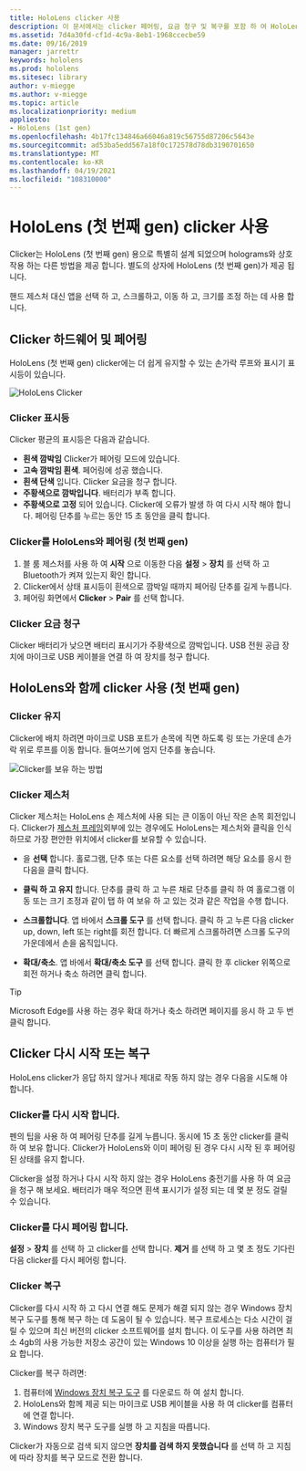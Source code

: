 ```yaml
---
title: HoloLens clicker 사용
description: 이 문서에서는 clicker 페어링, 요금 청구 및 복구를 포함 하 여 HoloLens clicker를 사용 하는 방법을 설명 합니다.
ms.assetid: 7d4a30fd-cf1d-4c9a-8eb1-1968ccecbe59
ms.date: 09/16/2019
manager: jarrettr
keywords: hololens
ms.prod: hololens
ms.sitesec: library
author: v-miegge
ms.author: v-miegge
ms.topic: article
ms.localizationpriority: medium
appliesto:
- HoloLens (1st gen)
ms.openlocfilehash: 4b17fc134846a66046a819c56755d87206c5643e
ms.sourcegitcommit: ad53ba5edd567a18f0c172578d78db3190701650
ms.translationtype: MT
ms.contentlocale: ko-KR
ms.lasthandoff: 04/19/2021
ms.locfileid: "108310000"
---
```

# <a name="use-the-hololens-1st-gen-clicker"></a>HoloLens (첫 번째 gen) clicker 사용

Clicker는 HoloLens (첫 번째 gen) 용으로 특별히 설계 되었으며 holograms와 상호 작용 하는 다른 방법을 제공 합니다. 별도의 상자에 HoloLens (첫 번째 gen)가 제공 됩니다.

핸드 제스처 대신 앱을 선택 하 고, 스크롤하고, 이동 하 고, 크기를 조정 하는 데 사용 합니다.

## <a name="clicker-hardware-and-pairing"></a>Clicker 하드웨어 및 페어링

HoloLens (첫 번째 gen) clicker에는 더 쉽게 유지할 수 있는 손가락 루프와 표시기 표시등이 있습니다.

![HoloLens Clicker](images/use-hololens-clicker-1.png)

### <a name="clicker-indicator-lights"></a>Clicker 표시등

Clicker 평균의 표시등은 다음과 같습니다.

- **흰색 깜박임** Clicker가 페어링 모드에 있습니다.
- **고속 깜박임 흰색**. 페어링에 성공 했습니다.
- **흰색 단색** 입니다. Clicker 요금을 청구 합니다.
- **주황색으로 깜박입니다**. 배터리가 부족 합니다.
- **주황색으로 고정** 되어 있습니다. Clicker에 오류가 발생 하 여 다시 시작 해야 합니다. 페어링 단추를 누르는 동안 15 초 동안을 클릭 합니다.

### <a name="pair-the-clicker-with-your-hololens-1st-gen"></a>Clicker를 HoloLens와 페어링 (첫 번째 gen)

1. 블 룸 제스처를 사용 하 여 **시작** 으로 이동한 다음 **설정**  >  **장치** 를 선택 하 고 Bluetooth가 켜져 있는지 확인 합니다.
1. Clicker에서 상태 표시등이 흰색으로 깜박일 때까지 페어링 단추를 길게 누릅니다.
1. 페어링 화면에서 **Clicker**  >  **Pair** 를 선택 합니다.

### <a name="charge-the-clicker"></a>Clicker 요금 청구

Clicker 배터리가 낮으면 배터리 표시기가 주황색으로 깜박입니다. USB 전원 공급 장치에 마이크로 USB 케이블을 연결 하 여 장치를 청구 합니다.

## <a name="use-the-clicker-with-hololens-1st-gen"></a>HoloLens와 함께 clicker 사용 (첫 번째 gen)

### <a name="hold-the-clicker"></a>Clicker 유지

Clicker에 배치 하려면 마이크로 USB 포트가 손목에 직면 하도록 링 또는 가운데 손가락 위로 루프를 이동 합니다. 들여쓰기에 엄지 단추를 놓습니다.

![Clicker를 보유 하는 방법](images/use-hololens-clicker-2.png)

### <a name="clicker-gestures"></a>Clicker 제스처

Clicker 제스처는 HoloLens 손 제스처에 사용 되는 큰 이동이 아닌 작은 손목 회전입니다. Clicker가 [제스처 프레임](hololens1-basic-usage.md)외부에 있는 경우에도 HoloLens는 제스처와 클릭을 인식 하므로 가장 편안한 위치에서 clicker를 보유할 수 있습니다.

- 을 **선택** 합니다. 홀로그램, 단추 또는 다른 요소를 선택 하려면 해당 요소를 응시 한 다음을 클릭 합니다.

- **클릭 하 고 유지** 합니다. 단추를 클릭 하 고 누른 채로 단추를 클릭 하 여 홀로그램 이동 또는 크기 조정과 같이 탭 하 여 보유 하 고 있는 것과 같은 작업을 수행 합니다.

- **스크롤합니다**. 앱 바에서 **스크롤 도구** 를 선택 합니다. 클릭 하 고 누른 다음 clicker up, down, left 또는 right를 회전 합니다. 더 빠르게 스크롤하려면 스크롤 도구의 가운데에서 손을 움직입니다.

- **확대/축소**. 앱 바에서 **확대/축소 도구** 를 선택 합니다. 클릭 한 후 clicker 위쪽으로 회전 하거나 축소 하려면 클릭 합니다.

> [!TIP]
> Microsoft Edge를 사용 하는 경우 확대 하거나 축소 하려면 페이지를 응시 하 고 두 번 클릭 합니다.

## <a name="restart-or-recover-the-clicker"></a>Clicker 다시 시작 또는 복구

HoloLens clicker가 응답 하지 않거나 제대로 작동 하지 않는 경우 다음을 시도해 야 합니다.

### <a name="restart-the-clicker"></a>Clicker를 다시 시작 합니다.

펜의 팁을 사용 하 여 페어링 단추를 길게 누릅니다. 동시에 15 초 동안 clicker를 클릭 하 여 보유 합니다. Clicker가 HoloLens와 이미 페어링 된 경우 다시 시작 된 후 페어링된 상태를 유지 합니다.

Clicker을 설정 하거나 다시 시작 하지 않는 경우 HoloLens 충전기를 사용 하 여 요금을 청구 해 보세요. 배터리가 매우 적으면 흰색 표시기가 설정 되는 데 몇 분 정도 걸릴 수 있습니다.

### <a name="re-pair-the-clicker"></a>Clicker를 다시 페어링 합니다.

**설정**  >  **장치** 를 선택 하 고 clicker를 선택 합니다. **제거** 를 선택 하 고 몇 초 정도 기다린 다음 clicker를 다시 페어링 합니다.

### <a name="recover-the-clicker"></a>Clicker 복구

Clicker를 다시 시작 하 고 다시 연결 해도 문제가 해결 되지 않는 경우 Windows 장치 복구 도구를 통해 복구 하는 데 도움이 될 수 있습니다. 복구 프로세스는 다소 시간이 걸릴 수 있으며 최신 버전의 clicker 소프트웨어를 설치 합니다. 이 도구를 사용 하려면 최소 4gb의 사용 가능한 저장소 공간이 있는 Windows 10 이상을 실행 하는 컴퓨터가 필요 합니다.

Clicker를 복구 하려면:

1. 컴퓨터에 [Windows 장치 복구 도구](https://dev.azure.com/ContentIdea/ContentIdea/_queries/query/8a004dbe-73f8-4a32-94bc-368fc2f2a895/) 를 다운로드 하 여 설치 합니다.
1. HoloLens와 함께 제공 되는 마이크로 USB 케이블을 사용 하 여 clicker를 컴퓨터에 연결 합니다.
1. Windows 장치 복구 도구를 실행 하 고 지침을 따릅니다.

Clicker가 자동으로 검색 되지 않으면 **장치를 검색 하지 못했습니다** 를 선택 하 고 지침에 따라 장치를 복구 모드로 전환 합니다.
